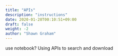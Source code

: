 ```yaml
---
title: "APIs"
description: "instructions"
date: 2020-01-28T00:10:51+09:00
draft: false
weight: -2
author: "Shawn Graham"
---
```


use notebook?
Using APIs to search and download
